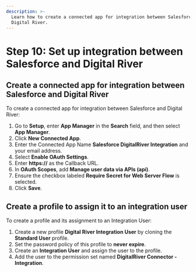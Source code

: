 ```yaml
---
description: >-
  Learn how to create a connected app for integration between Salesforce and
  Digital River.
---
```


# Step 10: Set up integration between Salesforce and Digital River

## Create a connected app for integration between Salesforce and Digital River

To create a connected app for integration between Salesforce and Digital River:

1. Go to **Setup**, enter **App Manager** in the **Search** field, and then select **App Manager**.
2. Click **New Connected App**.
3. Enter the Connected App Name **Salesforce DigitalRiver Integration** and your email address.
4. Select **Enable OAuth Settings**.
5. Enter **https://** as the Callback URL.
6. In **OAuth Scopes**, add **Manage user data via APIs (api)**.
7. Ensure the checkbox labeled **Require Secret for Web Server Flow** is selected.&#x20;
8. Click **Save**.&#x20;

## Create a profile to assign it to an integration user

To create a profile and its assignment to an Integration User:&#x20;

1. Create a new profile **Digital River Integration User** by cloning the **Standard User** profile.
2. Set the password policy of this profile to **never expire**.
3. Create an **Integration User** and assign the user to the profile.
4. Add the user to the permission set named **DigitalRiver Connector - Integration**.




